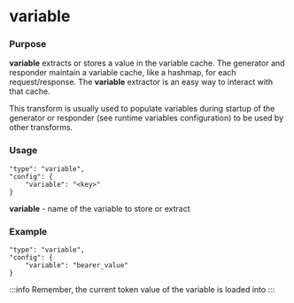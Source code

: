 # variable

### Purpose

**variable** extracts or stores a value in the variable cache. The generator and responder maintain a variable cache, like a hashmap, for each request/response. The **variable** extractor is an easy way to interact with that cache.

This transform is usually used to populate variables during startup of the generator or responder (see runtime variables configuration) to be used by other transforms.

### Usage

```
"type": "variable",
"config": {
    "variable": "<key>"
}
```

**variable** - name of the variable to store or extract

### Example

```
"type": "variable",
"config": {
    "variable": "bearer_value"
}
```

:::info
Remember, the current token value of the variable is loaded into&#x20;
:::
